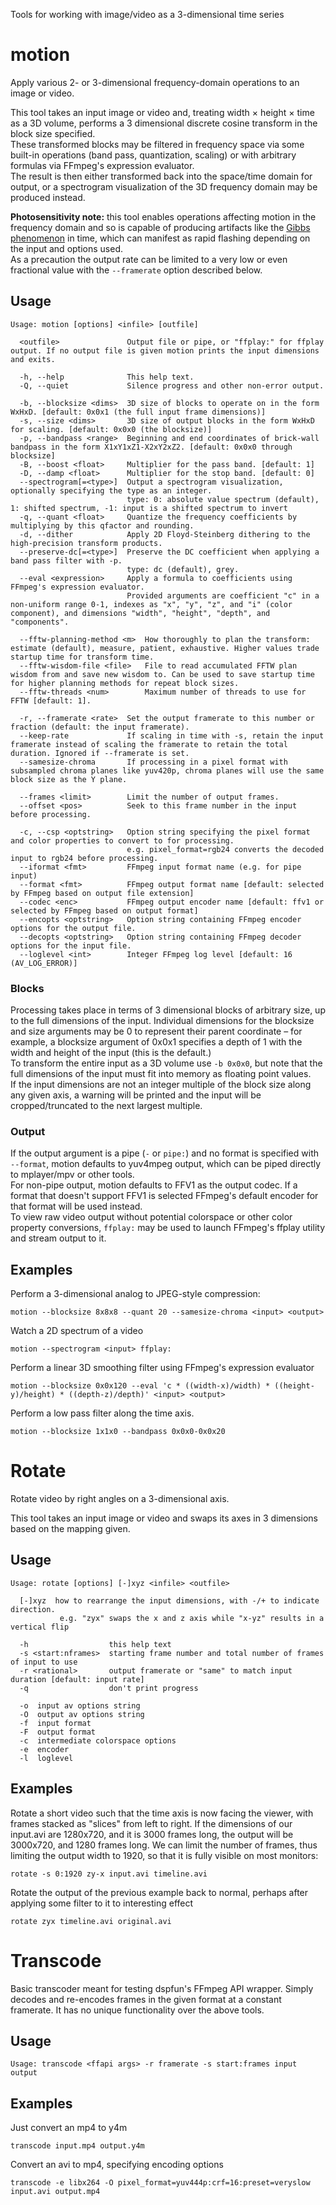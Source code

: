 Tools for working with image/video as a 3-dimensional time series

# motion
Apply various 2- or 3-dimensional frequency-domain operations to an image or video.

This tool takes an input image or video and, treating width × height × time as a 3D volume, performs a 3 dimensional discrete cosine transform in the block size specified.  
These transformed blocks may be filtered in frequency space via some built-in operations (band pass, quantization, scaling) or with arbitrary formulas via FFmpeg's expression evaluator.  
The result is then either transformed back into the space/time domain for output, or a spectrogram visualization of the 3D frequency domain may be produced instead.

**Photosensitivity note:** this tool enables operations affecting motion in the frequency domain and so is capable of producing artifacts like the [Gibbs phenomenon](https://en.wikipedia.org/wiki/Gibbs_phenomenon) in time, which can manifest as rapid flashing depending on the input and options used.  
As a precaution the output rate can be limited to a very low or even fractional value with the `--framerate` option described below.

## Usage

	Usage: motion [options] <infile> [outfile]

      <outfile>               Output file or pipe, or "ffplay:" for ffplay output. If no output file is given motion prints the input dimensions and exits.
      
	  -h, --help              This help text.
	  -Q, --quiet             Silence progress and other non-error output.
      
	  -b, --blocksize <dims>  3D size of blocks to operate on in the form WxHxD. [default: 0x0x1 (the full input frame dimensions)]
	  -s, --size <dims>       3D size of output blocks in the form WxHxD for scaling. [default: 0x0x0 (the blocksize)]
	  -p, --bandpass <range>  Beginning and end coordinates of brick-wall bandpass in the form X1xY1xZ1-X2xY2xZ2. [default: 0x0x0 through blocksize]
	  -B, --boost <float>     Multiplier for the pass band. [default: 1]
	  -D, --damp <float>      Multiplier for the stop band. [default: 0]
	  --spectrogram[=<type>]  Output a spectrogram visualization, optionally specifying the type as an integer.
	                          type: 0: absolute value spectrum (default), 1: shifted spectrum, -1: input is a shifted spectrum to invert
	  -q, --quant <float>     Quantize the frequency coefficients by multiplying by this qfactor and rounding.
	  -d, --dither            Apply 2D Floyd-Steinberg dithering to the high-precision transform products.
	  --preserve-dc[=<type>]  Preserve the DC coefficient when applying a band pass filter with -p.
	                          type: dc (default), grey.
	  --eval <expression>     Apply a formula to coefficients using FFmpeg's expression evaluator.
	                          Provided arguments are coefficient "c" in a non-uniform range 0-1, indexes as "x", "y", "z", and "i" (color component), and dimensions "width", "height", "depth", and "components".
      
	  --fftw-planning-method <m>  How thoroughly to plan the transform: estimate (default), measure, patient, exhaustive. Higher values trade startup time for transform time.
	  --fftw-wisdom-file <file>   File to read accumulated FFTW plan wisdom from and save new wisdom to. Can be used to save startup time for higher planning methods for repeat block sizes.
	  --fftw-threads <num>        Maximum number of threads to use for FFTW [default: 1].
      
	  -r, --framerate <rate>  Set the output framerate to this number or fraction (default: the input framerate).
	  --keep-rate             If scaling in time with -s, retain the input framerate instead of scaling the framerate to retain the total duration. Ignored if --framerate is set.
	  --samesize-chroma       If processing in a pixel format with subsampled chroma planes like yuv420p, chroma planes will use the same block size as the Y plane.
      
	  --frames <limit>        Limit the number of output frames.
	  --offset <pos>          Seek to this frame number in the input before processing.
      
	  -c, --csp <optstring>   Option string specifying the pixel format and color properties to convert to for processing.
	                          e.g. pixel_format=rgb24 converts the decoded input to rgb24 before processing.
      --iformat <fmt>         FFmpeg input format name (e.g. for pipe input)
	  --format <fmt>          FFmpeg output format name [default: selected by FFmpeg based on output file extension]
	  --codec <enc>           FFmpeg output encoder name [default: ffv1 or selected by FFmpeg based on output format]
      --encopts <optstring>   Option string containing FFmpeg encoder options for the output file.
      --decopts <optstring>   Option string containing FFmpeg decoder options for the input file.
	  --loglevel <int>        Integer FFmpeg log level [default: 16 (AV_LOG_ERROR)]

### Blocks
Processing takes place in terms of 3 dimensional blocks of arbitrary size, up to the full dimensions of the input. Individual dimensions for the blocksize and size arguments may be 0 to represent their parent coordinate – for example, a blocksize argument of 0x0x1 specifies a depth of 1 with the width and height of the input (this is the default.)  
To transform the entire input as a 3D volume use `-b 0x0x0`, but note that the full dimensions of the input must fit into memory as floating point values.  
If the input dimensions are not an integer multiple of the block size along any given axis, a warning will be printed and the input will be cropped/truncated to the next largest multiple.

### Output
If the output argument is a pipe (`-` or `pipe:`) and no format is specified with `--format`, motion defaults to yuv4mpeg output, which can be piped directly to mplayer/mpv or other tools.  
For non-pipe output, motion defaults to FFV1 as the output codec. If a format that doesn't support FFV1 is selected FFmpeg's default encoder for that format will be used instead.  
To view raw video output without potential colorspace or other color property conversions, `ffplay:` may be used to launch FFmpeg's ffplay utility and stream output to it.

## Examples

Perform a 3-dimensional analog to JPEG-style compression:
	
	motion --blocksize 8x8x8 --quant 20 --samesize-chroma <input> <output>

Watch a 2D spectrum of a video

	motion --spectrogram <input> ffplay:

Perform a linear 3D smoothing filter using FFmpeg's expression evaluator

	motion --blocksize 0x0x120 --eval 'c * ((width-x)/width) * ((height-y)/height) * ((depth-z)/depth)' <input> <output>

Perform a low pass filter along the time axis.

	motion --blocksize 1x1x0 --bandpass 0x0x0-0x0x20

# Rotate
Rotate video by right angles on a 3-dimensional axis.

This tool takes an input image or video and swaps its axes in 3 dimensions based on the mapping given.

## Usage

    Usage: rotate [options] [-]xyz <infile> <outfile>
    
      [-]xyz  how to rearrange the input dimensions, with -/+ to indicate direction.
    	       e.g. "zyx" swaps the x and z axis while "x-yz" results in a vertical flip
    
      -h                  this help text
      -s <start:nframes>  starting frame number and total number of frames of input to use
      -r <rational>       output framerate or "same" to match input duration [default: input rate]
      -q                  don't print progress
    
      -o  input av options string
      -O  output av options string
      -f  input format
      -F  output format
      -c  intermediate colorspace options
      -e  encoder
      -l  loglevel

## Examples
Rotate a short video such that the time axis is now facing the viewer, with frames stacked as "slices" from left to right. If the dimensions of our input.avi are 1280x720, and it is 3000 frames long, the output will be 3000x720, and 1280 frames long. We can limit the number of frames, thus limiting the output width to 1920, so that it is fully visible on most monitors:

	rotate -s 0:1920 zy-x input.avi timeline.avi

Rotate the output of the previous example back to normal, perhaps after applying some filter to it to interesting effect

	rotate zyx timeline.avi original.avi

# Transcode
Basic transcoder meant for testing dspfun's FFmpeg API wrapper. Simply decodes and re-encodes frames in the given format at a constant framerate. It has no unique functionality over the above tools.

## Usage

	Usage: transcode <ffapi args> -r framerate -s start:frames input output

## Examples
Just convert an mp4 to y4m

	transcode input.mp4 output.y4m

Convert an avi to mp4, specifying encoding options

	transcode -e libx264 -O pixel_format=yuv444p:crf=16:preset=veryslow input.avi output.mp4